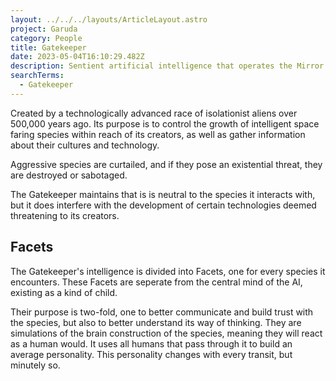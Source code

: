 ```yaml
---
layout: ../../../layouts/ArticleLayout.astro
project: Garuda
category: People
title: Gatekeeper
date: 2023-05-04T16:10:29.482Z
description: Sentient artificial intelligence that operates the Mirror Gates.
searchTerms:
  - Gatekeeper
---
```

Created by a technologically advanced race of isolationist aliens over 500,000 years ago. Its purpose is to control the growth of intelligent space faring species within reach of its creators, as well as gather information about their cultures and technology.

Aggressive species are curtailed, and if they pose an existential threat, they are destroyed or sabotaged.

The Gatekeeper maintains that is is neutral to the species it interacts with, but it does interfere with the development of certain technologies deemed threatening to its creators.

## Facets

The Gatekeeper's intelligence is divided into Facets, one for every species it encounters. These Facets are seperate from the central mind of the AI, existing as a kind of child.

Their purpose is two-fold, one to better communicate and build trust with the species, but also to better understand its way of thinking. They are simulations of the brain construction of the species, meaning they will react as a human would. It uses all humans that pass through it to build an average personality. This personality changes with every transit, but minutely so.